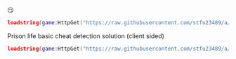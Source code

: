 😏
```lua
loadstring(game:HttpGet("https://raw.githubusercontent.com/stfu23489/a/main/a.lua"))()
```
Prison life basic cheat detection solution (client sided)
```lua
loadstring(game:HttpGet("https://raw.githubusercontent.com/stfu23489/a/main/sex.lua"))()
```
